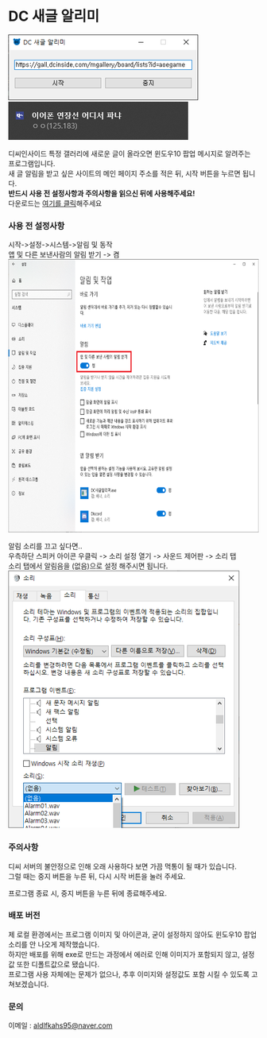 # DC 새글 알리미

<img src="1.png" alt="프로그램 창"></img><br/>
<img src="2.png" alt="알림 예시"></img><br/>

디씨인사이드 특정 갤러리에 새로운 글이 올라오면 윈도우10 팝업 메시지로 알려주는 프로그램입니다.  
새 글 알림을 받고 싶은 사이트의 메인 페이지 주소를 적은 뒤, 시작 버튼을 누르면 됩니다.  
__반드시 사용 전 설정사항과 주의사항을 읽으신 뒤에 사용해주세요!__  
다운로드는 [여기를 클릭](https://drive.google.com/file/d/1dZlNlyTAjjZoR2WvN6qQ4db-KsoBf2M4/view?usp=sharing)해주세요

### 사용 전 설정사항

시작->설정->시스템->알림 및 동작  
앱 및 다른 보낸사람의 알림 받기 -> 켬  
<img src="4.png" width="650px" height="550px" alt="알림 켜기"></img><br/>
  
알림 소리를 끄고 싶다면..  
우측하단 스피커 아이콘 우클릭 -> 소리 설정 열기 -> 사운드 제어판 -> 소리 탭  
소리 탭에서 알림음을 (없음)으로 설정 해주시면 됩니다.  
<img src="3.png" alt="소리 끄기"></img><br/>

### 주의사항

디씨 서버의 불안정으로 인해 오래 사용하다 보면 가끔 먹통이 될 때가 있습니다.  
그럴 때는 중지 버튼을 누른 뒤, 다시 시작 버튼을 눌러 주세요.  
  
프로그램 종료 시, 중지 버튼을 누른 뒤에 종료해주세요.

### 배포 버전

제 로컬 환경에서는 프로그램 이미지 및 아이콘과, 굳이 설정하지 않아도 윈도우10 팝업 소리를 안 나오게 제작했습니다.  
하지만 배포를 위해 exe로 만드는 과정에서 에러로 인해 이미지가 포함되지 않고, 설정값 또한 디폴트값으로 됐습니다.  
프로그램 사용 자체에는 문제가 없으나, 추후 이미지와 설정값도 포함 시킬 수 있도록 고쳐보겠습니다.

### 문의

이메일 : aldlfkahs95@naver.com
